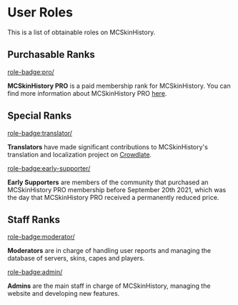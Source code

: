 # User Roles

This is a list of obtainable roles on MCSkinHistory.

## Purchasable Ranks

<role-badge:pro/>

**MCSkinHistory PRO** is a paid membership rank for MCSkinHistory. You can find more information about MCSkinHistory PRO [here](/help/perks-and-subscriptions/about-mcskinhistory-pro).

## Special Ranks

<role-badge:translator/>

**Translators** have made significant contributions to MCSkinHistory's translation and localization project on [Crowdlate](https://crowdlate.net/organization/gigadrive/mcskinhistory).

<role-badge:early-supporter/>

**Early Supporters** are members of the community that purchased an MCSkinHistory PRO membership before September 20th 2021, which was the day that MCSkinHistory PRO received a permanently reduced price.

## Staff Ranks

<role-badge:moderator/>

**Moderators** are in charge of handling user reports and managing the database of servers, skins, capes and players.

<role-badge:admin/>

**Admins** are the main staff in charge of MCSkinHistory, managing the website and developing new features.